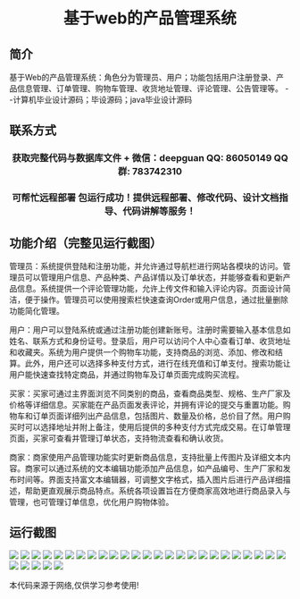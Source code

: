 <p><h1 align="center">基于web的产品管理系统</h1></p>

## 简介
基于Web的产品管理系统：角色分为管理员、用户；功能包括用户注册登录、产品信息管理、订单管理、购物车管理、收货地址管理、评论管理、公告管理等。    --计算机毕业设计源码；毕设源码；java毕业设计源码


## 联系方式
<p><h3 align="center">获取完整代码与数据库文件 + 微信：deepguan QQ: 86050149 QQ群: 783742310</h3></p>
<p><h3 align="center">可帮忙远程部署 包运行成功！提供远程部署、修改代码、设计文档指导、代码讲解等服务！</h3></p>

## 功能介绍（完整见运行截图）
管理员：系统提供登陆和注册功能，并允许通过导航栏进行网站各模块的访问。管理员可以管理用户信息、产品种类、产品详情以及订单状态，并能够查看和更新产品信息。系统提供一个评论管理功能，允许上传文件和输入评论内容。页面设计简洁，便于操作。管理员可以使用搜索栏快速查询Order或用户信息，通过批量删除功能简化管理。

用户：用户可以登陆系统或通过注册功能创建新账号。注册时需要输入基本信息如姓名、联系方式和身份证号。登录后，用户可以访问个人中心查看订单、收货地址和收藏夹。系统为用户提供一个购物车功能，支持商品的浏览、添加、修改和结算。此外，用户还可以选择多种支付方式，进行在线充值和订单支付。搜索功能让用户能快速查找特定商品，并通过购物车及订单页面完成购买流程。

买家：买家可通过主界面浏览不同类别的商品，查看商品类型、规格、生产厂家及价格等详细信息。买家能在产品页面发表评论，并拥有评论的提交与重置功能。购物车和订单页面详细列出产品信息，包括图片、数量及价格，总价目了然。用户购买时可以选择地址并附上备注，使用后提供的多种支付方式完成交易。在订单管理页面，买家可查看并管理订单状态，支持物流查看和确认收货。

商家：商家使用产品管理功能实时更新商品信息，支持批量上传图片及详细文本内容。商家可以通过系统的文本编辑功能添加产品信息，如产品编号、生产厂家和发布时间等。界面支持富文本编辑器，可调整文字格式，插入图片后进行产品详细描述，帮助更直观展示商品特点。系统各项设置旨在方便商家高效地进行商品录入与管理，也可管理订单信息，优化用户购物体验。


## 运行截图
![](https://bs-1329754181.cos.ap-shanghai.myqcloud.com/ssm/WebBasedProductManagementSystem/img/001.jpg)
![](https://bs-1329754181.cos.ap-shanghai.myqcloud.com/ssm/WebBasedProductManagementSystem/img/002.jpg)
![](https://bs-1329754181.cos.ap-shanghai.myqcloud.com/ssm/WebBasedProductManagementSystem/img/003.jpg)
![](https://bs-1329754181.cos.ap-shanghai.myqcloud.com/ssm/WebBasedProductManagementSystem/img/004.jpg)
![](https://bs-1329754181.cos.ap-shanghai.myqcloud.com/ssm/WebBasedProductManagementSystem/img/005.jpg)
![](https://bs-1329754181.cos.ap-shanghai.myqcloud.com/ssm/WebBasedProductManagementSystem/img/006.jpg)
![](https://bs-1329754181.cos.ap-shanghai.myqcloud.com/ssm/WebBasedProductManagementSystem/img/007.jpg)
![](https://bs-1329754181.cos.ap-shanghai.myqcloud.com/ssm/WebBasedProductManagementSystem/img/008.jpg)
![](https://bs-1329754181.cos.ap-shanghai.myqcloud.com/ssm/WebBasedProductManagementSystem/img/009.jpg)
![](https://bs-1329754181.cos.ap-shanghai.myqcloud.com/ssm/WebBasedProductManagementSystem/img/010.jpg)
![](https://bs-1329754181.cos.ap-shanghai.myqcloud.com/ssm/WebBasedProductManagementSystem/img/011.jpg)
![](https://bs-1329754181.cos.ap-shanghai.myqcloud.com/ssm/WebBasedProductManagementSystem/img/012.jpg)
![](https://bs-1329754181.cos.ap-shanghai.myqcloud.com/ssm/WebBasedProductManagementSystem/img/013.jpg)
![](https://bs-1329754181.cos.ap-shanghai.myqcloud.com/ssm/WebBasedProductManagementSystem/img/014.jpg)
![](https://bs-1329754181.cos.ap-shanghai.myqcloud.com/ssm/WebBasedProductManagementSystem/img/015.jpg)
![](https://bs-1329754181.cos.ap-shanghai.myqcloud.com/ssm/WebBasedProductManagementSystem/img/016.jpg)
![](https://bs-1329754181.cos.ap-shanghai.myqcloud.com/ssm/WebBasedProductManagementSystem/img/017.jpg)
![](https://bs-1329754181.cos.ap-shanghai.myqcloud.com/ssm/WebBasedProductManagementSystem/img/018.jpg)
![](https://bs-1329754181.cos.ap-shanghai.myqcloud.com/ssm/WebBasedProductManagementSystem/img/019.jpg)
![](https://bs-1329754181.cos.ap-shanghai.myqcloud.com/ssm/WebBasedProductManagementSystem/img/020.jpg)
![](https://bs-1329754181.cos.ap-shanghai.myqcloud.com/ssm/WebBasedProductManagementSystem/img/021.jpg)
![](https://bs-1329754181.cos.ap-shanghai.myqcloud.com/ssm/WebBasedProductManagementSystem/img/022.jpg)
![](https://bs-1329754181.cos.ap-shanghai.myqcloud.com/ssm/WebBasedProductManagementSystem/img/023.jpg)
![](https://bs-1329754181.cos.ap-shanghai.myqcloud.com/ssm/WebBasedProductManagementSystem/img/024.jpg)
![](https://bs-1329754181.cos.ap-shanghai.myqcloud.com/ssm/WebBasedProductManagementSystem/img/025.jpg)
![](https://bs-1329754181.cos.ap-shanghai.myqcloud.com/ssm/WebBasedProductManagementSystem/img/026.jpg)
![](https://bs-1329754181.cos.ap-shanghai.myqcloud.com/ssm/WebBasedProductManagementSystem/img/027.jpg)
![](https://bs-1329754181.cos.ap-shanghai.myqcloud.com/ssm/WebBasedProductManagementSystem/img/028.jpg)
![](https://bs-1329754181.cos.ap-shanghai.myqcloud.com/ssm/WebBasedProductManagementSystem/img/029.jpg)
![](https://bs-1329754181.cos.ap-shanghai.myqcloud.com/ssm/WebBasedProductManagementSystem/img/030.jpg)

<p>本代码来源于网络,仅供学习参考使用!</p>
